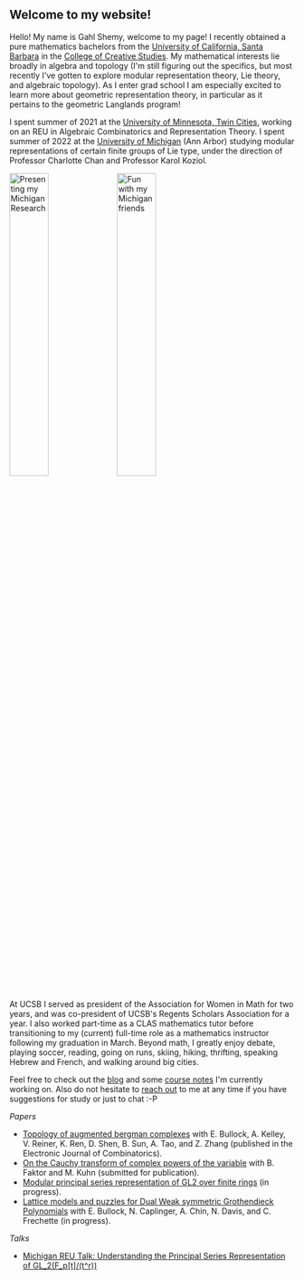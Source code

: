 ## Welcome to my website!

Hello! My name is Gahl Shemy, welcome to my page! I recently obtained a pure mathematics bachelors from the [University of California, Santa Barbara](https://www.ucsb.edu/) in the [College of Creative Studies](https://ccs.ucsb.edu/). My mathematical interests lie broadly in algebra and topology (I'm still figuring out the specifics, but most recently I've gotten to explore modular representation theory, Lie theory, and algebraic topology). As I enter grad school I am especially excited to learn more about geometric representation theory, in particular as it pertains to the geometric Langlands program!

I spent summer of 2021 at the [University of Minnesota, Twin Cities](https://www-users.cse.umn.edu/~reiner/REU/REU.html), working on an REU in Algebraic Combinatorics and Representation Theory. I spent summer of 2022 at the [University of Michigan](https://lsa.umich.edu/math/undergraduates/research-and-career-opportunities/research/research-experience-for-undergraduates--reu-.html) (Ann Arbor) studying modular representations of certain finite groups of Lie type, under the direction of Professor Charlotte Chan and Professor Karol Koziol.  

<img src="https://gahlshemy.github.io/assets/images/racacon-presenting.jpg" alt="Presenting my Michigan Research" style="width: 37%">
<img src="https://gahlshemy.github.io/assets/images/mich_math.jpeg" alt="Fun with my Michigan friends" style="width: 37%">

At UCSB I served as president of the Association for Women in Math for two years, and was co-president of UCSB's Regents Scholars Association for a year. I also worked part-time as a CLAS mathematics tutor before transitioning to my (current) full-time role as a mathematics instructor following my graduation in March. Beyond math, I greatly enjoy debate, playing soccer, reading, going on runs, skiing, hiking, thrifting, speaking Hebrew and French, and walking around big cities.

Feel free to check out the [blog](https://gahlshemy.github.io/blog) and some [course notes](https://gahlshemy.github.io/coursenotes) I'm currently working on. Also do not hesitate to [reach out](mailto:gahlshemy@ucsb.edu) 
to me at any time if you have suggestions for study or just to chat :-P 


*Papers* 
* [Topology of augmented bergman complexes](https://arxiv.org/abs/2108.13394) with E. Bullock, A. Kelley, V. Reiner, K. Ren, D. Shen, B. Sun, A. Tao, and Z. Zhang (published in the Electronic Journal of Combinatorics). 
* [On the Cauchy transform of complex powers of the variable](https://arxiv.org/abs/2209.07649) with B. Faktor and M. Kuhn (submitted for publication).
* [Modular principal series representation of GL2 over finite rings](https://gahlshemy.github.io/Mod_Prin_Series_Dec31.pdf) (in progress).
* [Lattice models and puzzles for Dual Weak symmetric Grothendieck Polynomials](https://www-users.cse.umn.edu/~reiner/REU/REU2021notes/Problem_5__Puzzles___Ice.pdf) with E. Bullock, N. Caplinger, A. Chin, N. Davis, and C. Frechette (in progress).

*Talks*
* [Michigan REU Talk: Understanding the Principal Series Representation of GL_2(F_p[t]/(t^r))](https://youtu.be/iIz4V_jcfS8?t=906)
